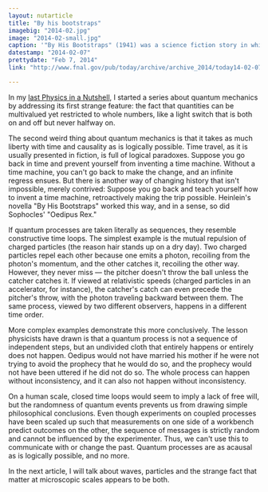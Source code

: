 ```yaml
---
layout: nutarticle
title: "By his bootstraps"
imagebig: "2014-02.jpg"
image: "2014-02-small.jpg"
caption: '"By His Bootstraps" (1941) was a science fiction story in which a man acquired a time machine from a future version of himself. This is an example of an acausal loop because the time machine need never be invented.'
datestamp: "2014-02-07"
prettydate: "Feb 7, 2014"
link: "http://www.fnal.gov/pub/today/archive/archive_2014/today14-02-07.html"

---
```


In my [last Physics in a Nutshell](http://www.fnal.gov/pub/today/archive/archive_2014/today14-01-24.html), I started a series about quantum mechanics by addressing its first strange feature: the fact that quantities can be multivalued yet restricted to whole numbers, like a light switch that is both on and off but never halfway on.

The second weird thing about quantum mechanics is that it takes as much liberty with time and causality as is logically possible. Time travel, as it is usually presented in fiction, is full of logical paradoxes. Suppose you go back in time and prevent yourself from inventing a time machine. Without a time machine, you can't go back to make the change, and an infinite regress ensues. But there is another way of changing history that isn't impossible, merely contrived: Suppose you go back and teach yourself how to invent a time machine, retroactively making the trip possible. Heinlein's novella "By His Bootstraps" worked this way, and in a sense, so did Sophocles' "Oedipus Rex."

If quantum processes are taken literally as sequences, they resemble constructive time loops. The simplest example is the mutual repulsion of charged particles (the reason hair stands up on a dry day). Two charged particles repel each other because one emits a photon, recoiling from the photon's momentum, and the other catches it, recoiling the other way. However, they never miss — the pitcher doesn't throw the ball unless the catcher catches it. If viewed at relativistic speeds (charged particles in an accelerator, for instance), the catcher's catch can even precede the pitcher's throw, with the photon traveling backward between them. The same process, viewed by two different observers, happens in a different time order.

More complex examples demonstrate this more conclusively. The lesson physicists have drawn is that a quantum process is not a sequence of independent steps, but an undivided cloth that entirely happens or entirely does not happen. Oedipus would not have married his mother if he were not trying to avoid the prophecy that he would do so, and the prophecy would not have been uttered if he did not do so. The whole process can happen without inconsistency, and it can also not happen without inconsistency.

On a human scale, closed time loops would seem to imply a lack of free will, but the randomness of quantum events prevents us from drawing simple philosophical conclusions. Even though experiments on coupled processes have been scaled up such that measurements on one side of a workbench predict outcomes on the other, the sequence of messages is strictly random and cannot be influenced by the experimenter. Thus, we can't use this to communicate with or change the past. Quantum processes are as acausal as is logically possible, and no more.

In the next article, I will talk about waves, particles and the strange fact that matter at microscopic scales appears to be both.

